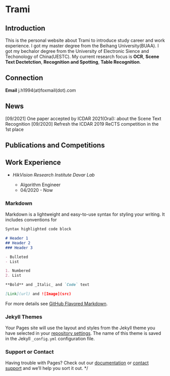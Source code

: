 # Trami
## Introduction
This is the personal website about Trami to introduce study career and work experience.
I got my master degree from the Beihang University(BUAA).
I got my bechalor degree from the University of Electronic Sience and Techonology of China(UESTC).
My current research focus is **OCR**, **Scene Text Dectetction**, **Recognition and Spotting**, **Table Recognition**.

## Connection
**Email**  j.h1994(at)foxmail(dot).com

## News
[09/2021] One paper accepted by ICDAR 2021(Oral): about the Scene Text Recognition
[09/2020] Refresh the ICDAR 2019 ReCTS competition in the 1st place

## Publications and Competitions


## Work Experience
- *HikVision Research Institute  Davar Lab*

   - Algorithm Engineer
   - 04/2020 - Now



### Markdown

Markdown is a lightweight and easy-to-use syntax for styling your writing. It includes conventions for

```markdown
Syntax highlighted code block

# Header 1
## Header 2
### Header 3

- Bulleted
- List

1. Numbered
2. List

**Bold** and _Italic_ and `Code` text

[Link](url) and ![Image](src)
```

For more details see [GitHub Flavored Markdown](https://guides.github.com/features/mastering-markdown/).

### Jekyll Themes

Your Pages site will use the layout and styles from the Jekyll theme you have selected in your [repository settings](https://github.com/Trami1995/Trami1995.github.io/settings/pages). The name of this theme is saved in the Jekyll `_config.yml` configuration file.

### Support or Contact

Having trouble with Pages? Check out our [documentation](https://docs.github.com/categories/github-pages-basics/) or [contact support](https://support.github.com/contact) and we’ll help you sort it out.
*/